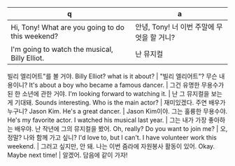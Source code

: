 q | a
---|---
Hi, Tony! What are you going to do this weekend?	| 안녕, Tony! 너 이번 주말에 무엇을 할 거니?
I'm going to watch the musical, Billy Elliot.	| 난 뮤지컬 
빌리 엘리어트"를 볼 거야.
Billy Elliot? what is it about?	| "빌리 엘리어트"? 무슨 내용이니?
It's about a boy who became a famous dancer.	| 그건 유명한 무용수가 된 한 소년에 관한 거야.
I'm looking forward to watching it.	| 난 그 뮤지컬을 보는게 기대돼.
Sounds interesting. Who is the main actor?	| 재미있겠다. 주연 배우가 누구니?
Jason Kim. He's a great dancer.	| Jason Kim이야. 그는 훌륭한 무용수야.
He's my favorite actor. I watched his musical last year.	| 그는 내가 가장 좋아하는 배우야. 난 작년에 그의 뮤지컬을 봤어.
Oh, really? Do you want to join me?	| 오, 정말? 나와 함께 가고 싶니?
I'd love to, but I can't. I have volunteer work this weekend.	| 그러고 싶지만, 안 돼. 나는 이번 줌라에 자원봉사 활동이 있어.
Okay. Maybe next time!	| 알겠어. 담음에 같이 가자!
